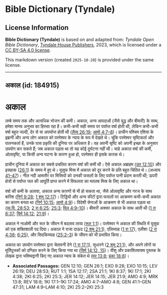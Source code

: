 # Bible Dictionary (Tyndale)

## License Information

**Bible Dictionary (Tyndale)** is based on and adapted from: _Tyndale Open Bible Dictionary_, [Tyndale House Publishers](https://tyndaleopenresources.com/), 2023, which is licensed under a [CC BY-SA 4.0 license](https://creativecommons.org/licenses/by-sa/4.0/legalcode.en).

This markdown version (created `2025-10-20`) is provided under the same license.



--------------------------------

## अकाल (id: 184915)

अकाल
====

लम्बे समय तक और अत्यधिक भोजन की कमी। अकाल, अन्य आपदाओं (जैसे युद्ध और बीमारी) के साथ, हमेशा मानव अनुभव का हिस्सा रहा है। कभी\-कभी सही समय पर पर्याप्त वर्षा होती थी, लेकिन कभी\-कभी वर्षा बहुत जल्दी, देर से या अपर्याप्त होती थी ([लैव्य 26:19](https://ref.ly/Lev26:19); [आमो 4:7–8](https://ref.ly/Amos4:7-Amos4:8))। प्राचीन पश्चिम एशिया के इब्रानी और अन्य लोग अकाल को परमेश्वर के न्याय के रूप में देखते थे। चूंकि परमेश्वर सृष्टिकर्ता और पालनकर्ता हैं, उनके पास प्रकृति की दुनिया पर अधिकार है। वह अपनी सृष्टि को अपनी इच्छा के अनुसार उपयोग कर सकते हैं; जब अकाल पड़ता था तो यह कोई दुर्घटना नहीं थी। चाहे अकाल वर्षा की कमी, ओलावृष्टि, या किसी अन्य घटना के कारण हुआ हो, परमेश्वर ही इसके कारक थे।

प्राचीन दुनिया में अकाल का सबसे प्रचलित कारण वर्षा की कमी थी। ऐसे अकाल अब्राहम ([उत 12:10](https://ref.ly/Gen12:10)) और इसहाक ([26:1](https://ref.ly/Gen26:1)) के समय में हुए थे। यूसुफ मिस्र में अकाल को दूर करने के प्रति बहुत चिंतित थे। (अध्याय [41–47](https://ref.ly/Gen41:1-Gen47:31))। नील नदी आमतौर पर मिस्रियों को उनकी फसलों के लिए पर्याप्त पानी प्रदान करती थी; ऊपरी क्षेत्रों से पर्याप्त जल की आपूर्ति प्राप्त करने में विफलता का मतलब मिस्र के लिए अकाल था।

वर्षा की कमी के अलावा, अकाल अन्य कारणों से भी हो सकता था, जैसे ओलावृष्टि और गरज के साथ बारिश ([निर्ग 9:28](https://ref.ly/Exod9:28); [1 शमू 12:17](https://ref.ly/1Sam12:17))। टिड्डियों और अन्य कीटों द्वारा फसलों पर आक्रमण कभी\-कभी अकाल का कारण बनता था ([निर्ग 10:15](https://ref.ly/Exod10:15); [आमो 4:9](https://ref.ly/Amos4:9))। विदेशी सेनाओं के आक्रमण से भी अकाल पड़ता था ([व्य.वि. 28:53](https://ref.ly/Deut28:53); [2 रा 6:25](https://ref.ly/2Kgs6:25); [25:3](https://ref.ly/2Kgs25:3); [विल 4:9–10](https://ref.ly/Lam4:9-Lam4:10))। बीमारी अक्सर अकाल के साथ आती थी ([1 रा 8:37](https://ref.ly/1Kgs8:37); [यिर्म 14:12](https://ref.ly/Jer14:12); [21:9](https://ref.ly/Jer21:9))।

अकाल ने नाओमी और रूत के जीवन में बदलाव लाया ([रूत 1:1](https://ref.ly/Ruth1:1))। परमेश्वर ने अकाल की स्थिति में युसूफ को एक शक्तिशाली पद दिया। अकाल ने राजा दाऊद ([2 शमू 21:1](https://ref.ly/2Sam21:1)), एलिय्याह ([1 रा 17](https://ref.ly/1Kgs17:1-1Kgs17:24)), एलीशा ([2 रा 4:38](https://ref.ly/2Kgs4:38); [6:25](https://ref.ly/2Kgs6:25)), और सिदकिय्याह ([25:2–3](https://ref.ly/2Kgs25:2-2Kgs25:3)) के जीवन को भी प्रभावित किया।

अकाल का उपयोग परमेश्वर द्वारा चेतावनी देने ([1 रा 17:1](https://ref.ly/1Kgs17:1)), सुधारने ([2 शमू 21:1](https://ref.ly/2Sam21:1)), और अपने लोगों या मूर्तिपूजकों को दण्डित करने के लिए किया गया था ([यिर्म 14:12, 15](https://ref.ly/Jer14:12))। यीशु और प्रकाशितवाक्य पुस्तक के लेखक द्वारा भविष्यद्वानी किए गए अकाल न्याय के संकेत थे ([मर 13:8](https://ref.ly/Mark13:8); [प्रका 18:8](https://ref.ly/Rev18:8))।

* **Associated Passages:** GEN 12:10; GEN 26:1; EXO 9:28; EXO 10:15; LEV 26:19; DEU 28:53; RUT 1:1; 1SA 12:17; 2SA 21:1; 1KI 8:37; 1KI 17:1; 2KI 4:38; 2KI 6:25; 2KI 25:3; JER 14:12; JER 14:15; JER 21:9; AMO 4:9; MRK 13:8; REV 18:8; 1KI 17:1–1KI 17:24; AMO 4:7–AMO 4:8; GEN 41:1–GEN 47:31; LAM 4:9–LAM 4:10; 2KI 25:2–2KI 25:3

